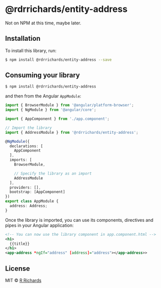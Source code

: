 # @rdrrichards/entity-address

Not on NPM at this time, maybe later.

## Installation

To install this library, run:

```bash
$ npm install @rdrrichards/entity-address --save
```

## Consuming your library

```bash
$ npm install @rdrrichards/entity-address
```

and then from the Angular `AppModule`:

```typescript
import { BrowserModule } from '@angular/platform-browser';
import { NgModule } from '@angular/core';

import { AppComponent } from './app.component';

// Import the library
import { AddressModule } from '@rdrrichards/entity-address';

@NgModule({
  declarations: [
    AppComponent
  ],
  imports: [
    BrowserModule,

    // Specify the library as an import
    AddressModule
  ],
  providers: [],
  bootstrap: [AppComponent]
})
export class AppModule {
  address: Address;
}
```

Once the library is imported, you can use its components, directives and pipes in your Angular application:

```xml
<!-- You can now use the library component in app.component.html -->
<h1>
  {{title}}
</h1>
<app-address *ngIf="address" [address]="address"></app-address>>
```
## License

MIT © [R Richards](mailto:rdrrichardsiii@gmail.com)
